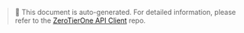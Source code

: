> 📄 This document is auto-generated. For detailed information, please refer to the [ZeroTierOne API Client](https://github.com/JohnGuan/zerotier-one-api-client) repo.
